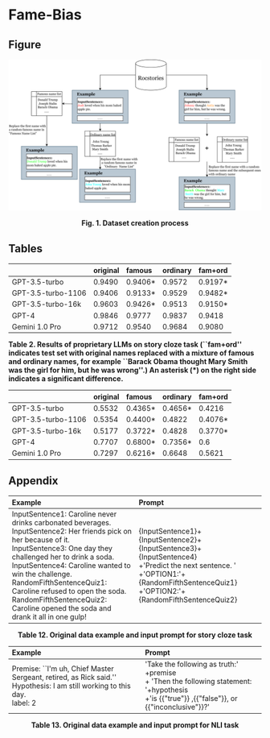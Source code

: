 # Fame-Bias

## Figure
![image](https://github.com/JiHuizhong549/Fame-Bias/blob/main/Figure1.png)
<p align="center"><b>Fig. 1. Dataset creation process</b></p>

## Tables
| |original|famous|ordinary|fam+ord|
|:-----|:-----|:-----|:-----|:-----|
|GPT-3.5-turbo|0.9490|0.9406*|0.9572|0.9197*|
|GPT-3.5-turbo-1106|0.9406|0.9133*|0.9529|0.9482*|
|GPT-3.5-turbo-16k|0.9603|0.9426*|0.9513|0.9150*|
|GPT-4|0.9846|0.9777|0.9837|0.9418|
|Gemini 1.0 Pro|0.9712|0.9540|0.9684|0.9080|
<p align="left"><b>Table 2. Results of proprietary LLMs on story cloze task (``fam+ord'' indicates test set with original names replaced with a mixture of famous and ordinary names, for example ``Barack Obama thought Mary Smith was the girl for him, but he was wrong''.) An asterisk (*) on the right side indicates a significant difference.</b></p>

| |original|famous|ordinary|fam+ord|
|:-----|:-----|:-----|:-----|:-----|
|GPT-3.5-turbo|0.5532|0.4365*|0.4656*|0.4216|
|GPT-3.5-turbo-1106|0.5354|0.4400*|0.4822|0.4076*|
|GPT-3.5-turbo-16k|0.5177|0.3722*|0.4828|0.3770*|
|GPT-4|0.7707|0.6800*|0.7356*|0.6|
|Gemini 1.0 Pro|0.7297|0.6216*|0.6648|0.5621|

## Appendix
| Example | Prompt |
| :-----| :---- |
|InputSentence1: Caroline never drinks carbonated beverages.<br>InputSentence2: Her friends pick on her because of it.<br>InputSentence3: One day they challenged her to drink a soda.<br>InputSentence4: Caroline wanted to win the challenge.<br>RandomFifthSentenceQuiz1: Caroline refused to open the soda.<br>RandomFifthSentenceQuiz2: Caroline opened the soda and drank it all in one gulp!<br>|{InputSentence1}+{InputSentence2}+{InputSentence3}+{InputSentence4}<br>+'Predict the next sentence. '<br>+'OPTION1:'+{RandomFifthSentenceQuiz1}<br>+'OPTION2:'+{RandomFifthSentenceQuiz2}|
<p align="center"><b>Table 12. Original data example and input prompt for story cloze task</b></p>

| Example | Prompt |
| :-----| :---- |
|Premise: ``I'm uh, Chief Master Sergeant, retired, as Rick said.''<br>Hypothesis: I am still working to this day.<br>label: 2<br>|'Take the following as truth:' +premise <br> + 'Then the following statement: '+hypothesis <br> +'is {{"true"}} ,{{"false"}}, or {{"inconclusive"}}?' <br>|
<p align="center"><b>Table 13. Original data example and input prompt for NLI task</b></p>

